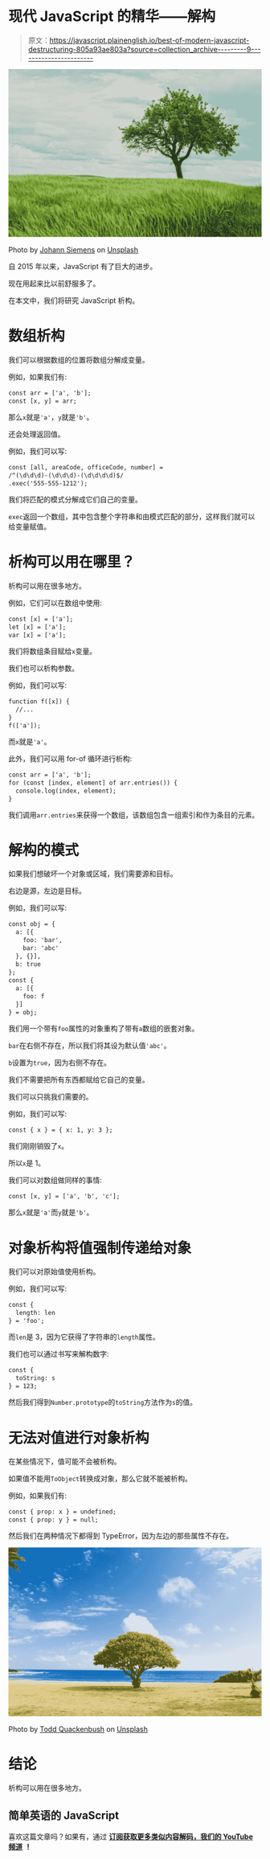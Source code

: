 # 现代 JavaScript 的精华——解构

> 原文：<https://javascript.plainenglish.io/best-of-modern-javascript-destructuring-805a93ae803a?source=collection_archive---------9----------------------->

![](img/c1447cbdbe112b0c8ce4cd517318751a.png)

Photo by [Johann Siemens](https://unsplash.com/@johannsiemens?utm_source=medium&utm_medium=referral) on [Unsplash](https://unsplash.com?utm_source=medium&utm_medium=referral)

自 2015 年以来，JavaScript 有了巨大的进步。

现在用起来比以前舒服多了。

在本文中，我们将研究 JavaScript 析构。

# 数组析构

我们可以根据数组的位置将数组分解成变量。

例如，如果我们有:

```
const arr = ['a', 'b'];
const [x, y] = arr;
```

那么`x`就是`'a'`，`y`就是`'b'`。

还会处理返回值。

例如，我们可以写:

```
const [all, areaCode, officeCode, number] =
/^(\d\d\d)-(\d\d\d)-(\d\d\d\d)$/
.exec('555-555-1212');
```

我们将匹配的模式分解成它们自己的变量。

`exec`返回一个数组，其中包含整个字符串和由模式匹配的部分，这样我们就可以给变量赋值。

# 析构可以用在哪里？

析构可以用在很多地方。

例如，它们可以在数组中使用:

```
const [x] = ['a'];
let [x] = ['a'];
var [x] = ['a'];
```

我们将数组条目赋给`x`变量。

我们也可以析构参数。

例如，我们可以写:

```
function f([x]) { 
  //...
}
f(['a']);
```

而`x`就是`'a'`。

此外，我们可以用 for-of 循环进行析构:

```
const arr = ['a', 'b'];
for (const [index, element] of arr.entries()) {
  console.log(index, element);
}
```

我们调用`arr.entries`来获得一个数组，该数组包含一组索引和作为条目的元素。

# 解构的模式

如果我们想破坏一个对象或区域，我们需要源和目标。

右边是源，左边是目标。

例如，我们可以写:

```
const obj = {
  a: [{
    foo: 'bar',
    bar: 'abc'
  }, {}],
  b: true
};
const {
  a: [{
    foo: f
  }]
} = obj;
```

我们用一个带有`foo`属性的对象重构了带有`a`数组的嵌套对象。

`bar`在右侧不存在，所以我们将其设为默认值`'abc'`。

`b`设置为`true`，因为右侧不存在。

我们不需要把所有东西都赋给它自己的变量。

我们可以只挑我们需要的。

例如，我们可以写:

```
const { x } = { x: 1, y: 3 };
```

我们刚刚销毁了`x`。

所以`x`是 1。

我们可以对数组做同样的事情:

```
const [x, y] = ['a', 'b', 'c'];
```

那么`x`就是`'a'`而`y`就是`'b'`。

# 对象析构将值强制传递给对象

我们可以对原始值使用析构。

例如，我们可以写:

```
const {
  length: len
} = 'foo';
```

而`len`是 3，因为它获得了字符串的`length`属性。

我们也可以通过书写来解构数字:

```
const {
  toString: s
} = 123;
```

然后我们得到`Number.prototype`的`toString`方法作为`s`的值。

# 无法对值进行对象析构

在某些情况下，值可能不会被析构。

如果值不能用`ToObject`转换成对象，那么它就不能被析构。

例如，如果我们有:

```
const { prop: x } = undefined; 
const { prop: y } = null;
```

然后我们在两种情况下都得到 TypeError，因为左边的那些属性不存在。

![](img/685b0eedc02b96d84451813529348dd3.png)

Photo by [Todd Quackenbush](https://unsplash.com/@toddquackenbush?utm_source=medium&utm_medium=referral) on [Unsplash](https://unsplash.com?utm_source=medium&utm_medium=referral)

# 结论

析构可以用在很多地方。

## 简单英语的 JavaScript

喜欢这篇文章吗？如果有，通过 [**订阅获取更多类似内容解码，我们的 YouTube 频道**](https://www.youtube.com/channel/UCtipWUghju290NWcn8jhyAw) **！**